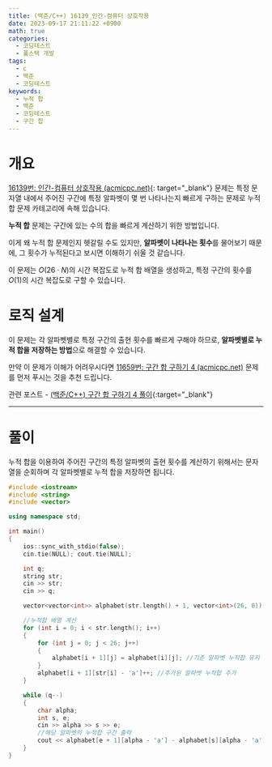 ```yaml
---
title: (백준/C++) 16139_인간-컴퓨터 상호작용
date: 2023-09-17 21:11:22 +0900
math: true
categories:
  - 코딩테스트
  - 풀스택 개발
tags:
  - c
  - 백준
  - 코딩테스트
keywords:
  - 누적 합
  - 백준
  - 코딩테스트
  - 구간 합
---
```


# **개요**

[16139번: 인간-컴퓨터 상호작용 (acmicpc.net)](https://www.acmicpc.net/problem/16139){: target="_blank"} 문제는 특정 문자열 내에서 주어진 구간에 특정 알파벳이 몇 번 나타나는지 빠르게 구하는 문제로 누적 합 문제 카테고리에 속해 있습니다.

<span class="keyword">**누적 합**</span> 문제는 구간에 있는 수의 합을 빠르게 계산하기 위한 방법입니다.

이게 왜 누적 합 문제인지 헷갈릴 수도 있지만, **알파벳이 나타나는 횟수**를 물어보기 때문에, 그 횟수가 누적된다고 보시면 이해하기 쉬울 것 같습니다.

이 문제는 $O(26 \cdot N)$의 시간 복잡도로 누적 합 배열을 생성하고, 특정 구간의 횟수를 $O(1)$의 시간 복잡도로 구할 수 있습니다.

# **로직 설계**

이 문제는 각 알파벳별로 특정 구간의 출현 횟수를 빠르게 구해야 하므로, **알파벳별로 누적 합을 저장하는 방법**으로 해결할 수 있습니다.

만약 이 문제가 이해가 어려우시다면 [11659번: 구간 합 구하기 4 (acmicpc.net)](https://www.acmicpc.net/problem/11659) 문제를 먼저 푸시는 것을 추천 드립니다.

관련 포스트 - [(백준/C++) 구간 합 구하기 4 풀이](/posts/%EB%B0%B1%EC%A4%80-%EA%B5%AC%EA%B0%84-%ED%95%A9-%EA%B5%AC%ED%95%98%EA%B8%B0-4/){:target="_blank"}

---

# **풀이**

누적 합을 이용하여 주어진 구간의 특정 알파벳의 출현 횟수를 계산하기 위해서는 문자열을 순회하며 각 알파벳별로 누적 합을 저장하면 됩니다.

```cpp
#include <iostream>
#include <string>
#include <vector>

using namespace std;

int main()
{
	ios::sync_with_stdio(false);
	cin.tie(NULL); cout.tie(NULL);

	int q;
	string str;
	cin >> str;
	cin >> q;

	vector<vector<int>> alphabet(str.length() + 1, vector<int>(26, 0));

	//누적합 배열 계산
	for (int i = 0; i < str.length(); i++)
	{
		for (int j = 0; j < 26; j++)
		{
			alphabet[i + 1][j] = alphabet[i][j]; //기존 알파벳 누적합 유지
		}
		alphabet[i + 1][str[i] - 'a']++; //추가된 알파벳 누적합 추가
	}

	while (q--)
	{
		char alpha;
		int s, e;
		cin >> alpha >> s >> e;
		//해당 알파벳의 누적합 구간 출력
		cout << alphabet[e + 1][alpha - 'a'] - alphabet[s][alpha - 'a'] << '\n';
	}
}
```